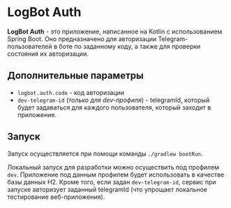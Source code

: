 # LogBot Auth

**LogBot Auth** - это приложение, написанное на Kotlin с использованием Spring Boot. Оно предназначено для авторизации
Telegram-пользователей в боте по заданному коду, а также для проверки состояния их авторизации.

## Дополнительные параметры

* `logbot.auth.code` - код авторизации
* `dev-telegram-id` (_только для dev-профиля_) - telegramId, который будет задаваться для каждого пользователя, который
  заходит в приложение.

## Запуск

Запуск осуществляется при помощи команды `./gradlew bootRun`.

Локальный запуск для разработки можно осуществить под профилем `dev`. Приложение под данным профилем будет использовать
в качестве базы данных H2. Кроме того, если задан `dev-telegram-id`, сервис при запуске авторизует заданный telegramId
(что упрощает локальное тестирование веб-приложения).